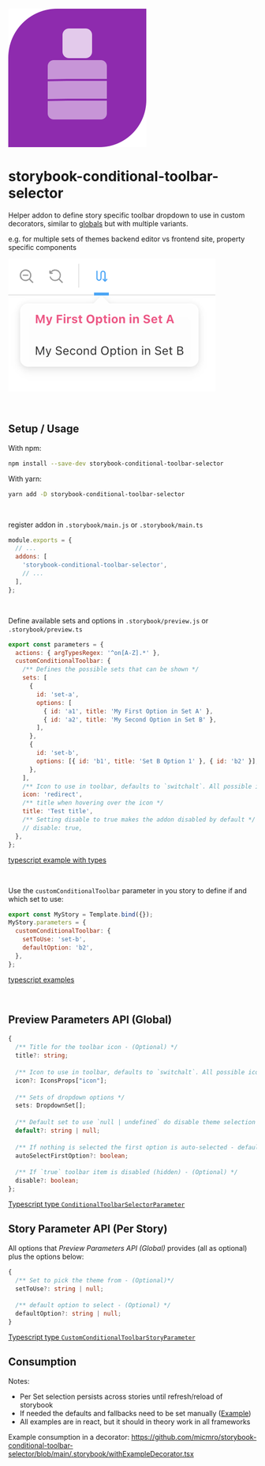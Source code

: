 ![Logo](https://github.com/micmro/storybook-conditional-toolbar-selector/blob/media/storybook-conditional-toolbar-selector.svg?raw=true)

# storybook-conditional-toolbar-selector

Helper addon to define story specific toolbar dropdown to use in custom decorators, similar to [globals](https://storybook.js.org/docs/react/essentials/toolbars-and-globals) but with multiple variants.

e.g. for multiple sets of themes backend editor vs frontend site, property specific components

![screenshot of the selector](https://github.com/micmro/storybook-conditional-toolbar-selector/blob/media/selector-screenshot.png?raw=true)

&nbsp;

## Setup / Usage

With npm:

```bash
npm install --save-dev storybook-conditional-toolbar-selector
```

With yarn:

```bash
yarn add -D storybook-conditional-toolbar-selector
```

&nbsp;

register addon in `.storybook/main.js` or `.storybook/main.ts`

```javascript
module.exports = {
  // ...
  addons: [
    'storybook-conditional-toolbar-selector',
    // ...
  ],
};
```

&nbsp;

Define available sets and options in `.storybook/preview.js` or `.storybook/preview.ts`

```javascript
export const parameters = {
  actions: { argTypesRegex: '^on[A-Z].*' },
  customConditionalToolbar: {
    /** Defines the possible sets that can be shown */
    sets: [
      {
        id: 'set-a',
        options: [
          { id: 'a1', title: 'My First Option in Set A' },
          { id: 'a2', title: 'My Second Option in Set B' },
        ],
      },
      {
        id: 'set-b',
        options: [{ id: 'b1', title: 'Set B Option 1' }, { id: 'b2' }],
      },
    ],
    /** Icon to use in toolbar, defaults to `switchalt`. All possible icons here: https://storybookjs.netlify.app/official-storybook/?path=/story/basics-icon--labels */
    icon: 'redirect',
    /** title when hovering over the icon */
    title: 'Test title',
    /** Setting disable to true makes the addon disabled by default */
    // disable: true,
  },
};
```

[typescript example with types](https://github.com/micmro/storybook-conditional-toolbar-selector/blob/main/.storybook/preview.ts)

&nbsp;

Use the `customConditionalToolbar` parameter in you story to define if and which set to use:

```javascript
export const MyStory = Template.bind({});
MyStory.parameters = {
  customConditionalToolbar: {
    setToUse: 'set-b',
    defaultOption: 'b2',
  },
};
```

[typescript examples](https://github.com/micmro/storybook-conditional-toolbar-selector/blob/main/stories/Example.stories.tsx)

&nbsp;

## Preview Parameters API (Global)

```typescript
{
  /** Title for the toolbar icon - (Optional) */
  title?: string;

  /** Icon to use in toolbar, defaults to `switchalt`. All possible icons here: https://storybookjs.netlify.app/official-storybook/?path=/story/basics-icon--labels - (Optional) */
  icon?: IconsProps["icon"];

  /** Sets of dropdown options */
  sets: DropdownSet[];

  /** Default set to use `null | undefined` do disable theme selection if not explicitly set - (Optional) */
  default?: string | null;

  /** If nothing is selected the first option is auto-selected - defaults to `true` - (Optional)*/
  autoSelectFirstOption?: boolean;

  /** If `true` toolbar item is disabled (hidden) - (Optional) */
  disable?: boolean;
};
```

[Typescript type `ConditionalToolbarSelectorParameter`](https://github.com/micmro/storybook-conditional-toolbar-selector/blob/main/src/types.ts)

## Story Parameter API (Per Story)

All options that _Preview Parameters API (Global)_ provides (all as optional) plus the options below:

```typescript
{
  /** Set to pick the theme from - (Optional)*/
  setToUse?: string | null;

  /** default option to select - (Optional) */
  defaultOption?: string | null;
}
```

[Typescript type `CustomConditionalToolbarStoryParameter`](https://github.com/micmro/storybook-conditional-toolbar-selector/blob/main/src/types.ts)

## Consumption

Notes:

- Per Set selection persists across stories until refresh/reload of storybook
- If needed the defaults and fallbacks need to be set manually ([Example](https://github.com/micmro/storybook-conditional-toolbar-selector/blob/main/.storybook/withExampleDecorator.tsx#L5-L15))
- All examples are in react, but it should in theory work in all frameworks

Example consumption in a decorator: https://github.com/micmro/storybook-conditional-toolbar-selector/blob/main/.storybook/withExampleDecorator.tsx
